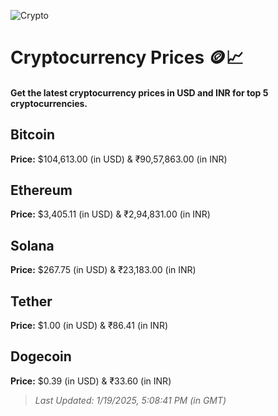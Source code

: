 
![Crypto](https://www.techguide.com.au/wp-content/uploads/2020/11/crypto3.jpeg)

# Cryptocurrency Prices 🪙📈

#### Get the latest cryptocurrency prices in USD and INR for top 5 cryptocurrencies.

## Bitcoin

**Price:** $104,613.00 (in USD) & ₹90,57,863.00 (in INR)

## Ethereum

**Price:** $3,405.11 (in USD) & ₹2,94,831.00 (in INR)

## Solana

**Price:** $267.75 (in USD) & ₹23,183.00 (in INR)

## Tether

**Price:** $1.00 (in USD) & ₹86.41 (in INR)

## Dogecoin

**Price:** $0.39 (in USD) & ₹33.60 (in INR)

> _Last Updated: 1/19/2025, 5:08:41 PM (in GMT)_

